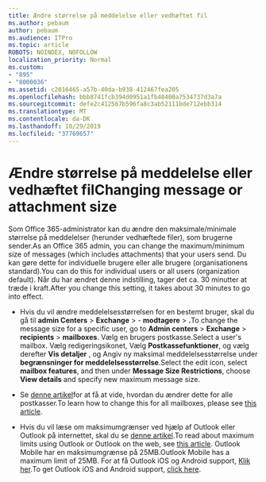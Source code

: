 ```yaml
---
title: Ændre størrelse på meddelelse eller vedhæftet fil
ms.author: pebaum
author: pebaum
ms.audience: ITPro
ms.topic: article
ROBOTS: NOINDEX, NOFOLLOW
localization_priority: Normal
ms.custom:
- "895"
- "8000036"
ms.assetid: c2016465-a57b-40da-b938-412467fea205
ms.openlocfilehash: bbb8741fcb394d0951a1fb40400a7534737d3a7a
ms.sourcegitcommit: defe2c412567b596fa8c3ab52111bde712ebb314
ms.translationtype: MT
ms.contentlocale: da-DK
ms.lasthandoff: 10/29/2019
ms.locfileid: "37769657"
---
```

# <a name="changing-message-or-attachment-size"></a><span data-ttu-id="1222c-102">Ændre størrelse på meddelelse eller vedhæftet fil</span><span class="sxs-lookup"><span data-stu-id="1222c-102">Changing message or attachment size</span></span>

<span data-ttu-id="1222c-103">Som Office 365-administrator kan du ændre den maksimale/minimale størrelse på meddelelser (herunder vedhæftede filer), som brugerne sender.</span><span class="sxs-lookup"><span data-stu-id="1222c-103">As an Office 365 admin, you can change the maximum/minimum size of messages (which includes attachments) that your users send.</span></span> <span data-ttu-id="1222c-104">Du kan gøre dette for individuelle brugere eller alle brugere (organisationens standard).</span><span class="sxs-lookup"><span data-stu-id="1222c-104">You can do this for individual users or all users (organization default).</span></span> <span data-ttu-id="1222c-105">Når du har ændret denne indstilling, tager det ca. 30 minutter at træde i kraft.</span><span class="sxs-lookup"><span data-stu-id="1222c-105">After you change this setting, it takes about 30 minutes to go into effect.</span></span>
  
- <span data-ttu-id="1222c-106">Hvis du vil ændre meddelelsesstørrelsen for en bestemt bruger, skal du gå til **admin Centers** \> **Exchange** \> - **modtagere** \> **.**</span><span class="sxs-lookup"><span data-stu-id="1222c-106">To change the message size for a specific user, go to **Admin centers** \> **Exchange** \> **recipients** \> **mailboxes**.</span></span> <span data-ttu-id="1222c-107">Vælg en brugers postkasse.</span><span class="sxs-lookup"><span data-stu-id="1222c-107">Select a user's mailbox.</span></span> <span data-ttu-id="1222c-108">Vælg redigeringsikonet, Vælg **Postkassefunktioner**, og vælg derefter **Vis detaljer** , og Angiv ny maksimal meddelelsesstørrelse under **begrænsninger for meddelelsesstørrelse**.</span><span class="sxs-lookup"><span data-stu-id="1222c-108">Select the edit icon, select **mailbox features**, and then under **Message Size Restrictions**, choose **View details** and specify new maximum message size.</span></span>

- <span data-ttu-id="1222c-109">Se [denne artikel](https://www.microsoft.com/microsoft-365/blog/2015/04/15/office-365-now-supports-larger-email-messages-up-to-150-mb/)for at få at vide, hvordan du ændrer dette for alle postkasser.</span><span class="sxs-lookup"><span data-stu-id="1222c-109">To learn how to change this for all mailboxes, please see [this article](https://www.microsoft.com/microsoft-365/blog/2015/04/15/office-365-now-supports-larger-email-messages-up-to-150-mb/).</span></span>

- <span data-ttu-id="1222c-110">Hvis du vil læse om maksimumgrænser ved hjælp af Outlook eller Outlook på internettet, skal du se [denne artikel](https://technet.microsoft.com/library/exchange-online-limits.aspx#MessageLimits).</span><span class="sxs-lookup"><span data-stu-id="1222c-110">To read about maximum limits using Outlook or Outlook on the web, see [this article](https://technet.microsoft.com/library/exchange-online-limits.aspx#MessageLimits).</span></span> <span data-ttu-id="1222c-111">Outlook Mobile har en maksimumgrænse på 25MB.</span><span class="sxs-lookup"><span data-stu-id="1222c-111">Outlook Mobile has a maximum limit of 25MB.</span></span> <span data-ttu-id="1222c-112">For at få Outlook iOS og Android support, [Klik her](https://support.office.com/article/Get-in-app-help-for-Outlook-for-iOS-and-Android-218a22d1-9fa5-4889-b689-de1c63493243).</span><span class="sxs-lookup"><span data-stu-id="1222c-112">To get Outlook iOS and Android support, [click here](https://support.office.com/article/Get-in-app-help-for-Outlook-for-iOS-and-Android-218a22d1-9fa5-4889-b689-de1c63493243).</span></span>
